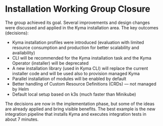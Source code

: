 #  Installation Working Group Closure

The group achieved its goal. Several improvements and design changes were discussed and applied in the Kyma installation area. The key outcomes (decisions):
- Kyma installation profiles were introduced (evaluation with limited resource consumption and production for better scalability and availability)
- CLI will be recommended for the Kyma installation task and the Kyma Operator (installer) will be deprecated
- A new installation library (used in Kyma CLI) will replace the current installer code and will be used also to provision managed Kyma
- Parallel installation of modules will be enabled by default
- Better handling of Custom Resource Definitions (CRDs) — not managed by Helm
- Default local setup based on k3s (much faster than Minikube)

The decisions are now in the implementation phase, but some of the ideas are already applied and bring visible benefits. The best example is the new integration pipeline that installs Kyma and executes integration tests in about 7 minutes.
